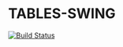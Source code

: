 # TABLES-SWING
[![Build Status](https://travis-ci.org/IooHooI/TABLES-SWING.svg?branch=master)](https://travis-ci.org/IooHooI/TABLES-SWING)
